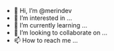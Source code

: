 - 👋 Hi, I’m @merindev
- 👀 I’m interested in ...
- 🌱 I’m currently learning ...
- 💞️ I’m looking to collaborate on ...
- 📫 How to reach me ...

<!---
merindev/merindev is a ✨ special ✨ repository because its `README.md` (this file) appears on your GitHub profile.
You can click the Preview link to take a look at your changes.
--->
